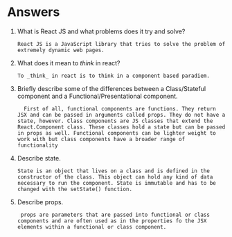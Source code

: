 # Answers

1.  What is React JS and what problems does it try and solve?

        React JS is a JavaScript library that tries to solve the problem of extremely dynamic web pages.

1.  What does it mean to _think_ in react?

        To _think_ in react is to think in a component based paradiem. 

1.  Briefly describe some of the differences between a Class/Stateful component and a Functional/Presentational component.

          First of all, functional components are functions. They return JSX and can be passed in arguments called props. They do not have a state, however. Class components are JS classes that extend the React.Component class. These classes hold a state but can be passed in props as well. Functional components can be lighter weight to work with but class components have a broader range of functionality

1.  Describe state.

        State is an object that lives on a class and is defined in the constructor of the class. This object can hold any kind of data necessary to run the component. State is immutable and has to be changed with the setState() function. 

1.  Describe props.

         props are parameters that are passed into functional or class components and are often used as in the properties fo the JSX elements within a functional or class component.
